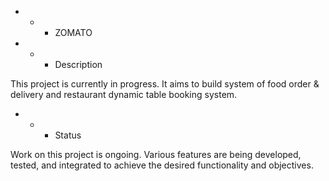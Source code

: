 - - - ZOMATO

- - - Description

This project is currently in progress. It aims to build system of food order & delivery and restaurant dynamic table booking system.

- - - Status

Work on this project is ongoing. Various features are being developed, tested, and integrated to achieve the desired functionality and objectives.
